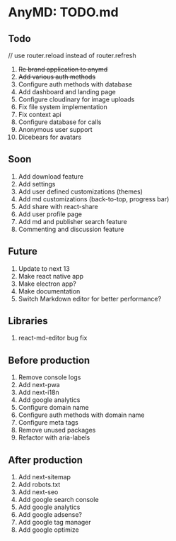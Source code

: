 # AnyMD: TODO.md

## Todo

// use router.reload instead of router.refresh

1. ~~Re brand application to anymd~~
2. ~~Add various auth methods~~
3. Configure auth methods with database
4. Add dashboard and landing page
5. Configure cloudinary for image uploads
6. Fix file system implementation
7. Fix context api
8. Configure database for calls
9. Anonymous user support
10. Dicebears for avatars

## Soon

1. Add download feature
2. Add settings
3. Add user defined customizations (themes)
4. Add md customizations (back-to-top, progress bar)
5. Add share with react-share
6. Add user profile page
7. Add md and publisher search feature
8. Commenting and discussion feature

## Future

1. Update to next 13
2. Make react native app
3. Make electron app?
4. Make documentation
5. Switch Markdown editor for better performance?

## Libraries

1. react-md-editor bug fix

## Before production

1. Remove console logs
2. Add next-pwa
3. Add next-i18n
4. Add google analytics
5. Configure domain name
6. Configure auth methods with domain name
7. Configure meta tags
8. Remove unused packages
9. Refactor with aria-labels

## After production

1. Add next-sitemap
2. Add robots.txt
3. Add next-seo
4. Add google search console
5. Add google analytics
6. Add google adsense?
7. Add google tag manager
8. Add google optimize
